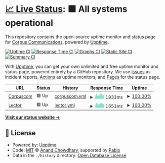 # [📈 Live Status](https://corpuscom.github.io/status): <!--live status--> **🟩 All systems operational**

This repository contains the open-source uptime monitor and status page for [Corpus Communications](http://corpuscom.hu), powered by [Upptime](https://github.com/upptime/upptime).

[![Uptime CI](https://github.com/corpuscom/status/workflows/Uptime%20CI/badge.svg)](https://github.com/corpuscom/status/actions?query=workflow%3A%22Uptime+CI%22)
[![Response Time CI](https://github.com/corpuscom/status/workflows/Response%20Time%20CI/badge.svg)](https://github.com/corpuscom/status/actions?query=workflow%3A%22Response+Time+CI%22)
[![Graphs CI](https://github.com/corpuscom/status/workflows/Graphs%20CI/badge.svg)](https://github.com/corpuscom/status/actions?query=workflow%3A%22Graphs+CI%22)
[![Static Site CI](https://github.com/corpuscom/status/workflows/Static%20Site%20CI/badge.svg)](https://github.com/corpuscom/status/actions?query=workflow%3A%22Static+Site+CI%22)
[![Summary CI](https://github.com/corpuscom/status/workflows/Summary%20CI/badge.svg)](https://github.com/corpuscom/status/actions?query=workflow%3A%22Summary+CI%22)

With [Upptime](https://upptime.js.org), you can get your own unlimited and free uptime monitor and status page, powered entirely by a GitHub repository. We use [Issues](https://github.com/corpuscom/status/issues) as incident reports, [Actions](https://github.com/corpuscom/status/actions) as uptime monitors, and [Pages](https://corpuscom.github.io/status) for the status page.

<!--start: status pages-->
<!-- This summary is generated by Upptime (https://github.com/upptime/upptime) -->
<!-- Do not edit this manually, your changes will be overwritten -->
<!-- prettier-ignore -->
| URL | Status | History | Response Time | Uptime |
| --- | ------ | ------- | ------------- | ------ |
| <img alt="" src="https://icons.duckduckgo.com/ip3/corpuscom.hu.ico" height="13"> [Corpuscom](https://corpuscom.hu) | 🟩 Up | [corpuscom.yml](https://github.com/corpuscom/status/commits/HEAD/history/corpuscom.yml) | <details><summary><img alt="Response time graph" src="./graphs/corpuscom/response-time-week.png" height="20"> 1931ms</summary><br><a href="https://corpuscom.github.io/status/history/corpuscom"><img alt="Response time 1863" src="https://img.shields.io/endpoint?url=https%3A%2F%2Fraw.githubusercontent.com%2Fcorpuscom%2Fstatus%2FHEAD%2Fapi%2Fcorpuscom%2Fresponse-time.json"></a><br><a href="https://corpuscom.github.io/status/history/corpuscom"><img alt="24-hour response time 2556" src="https://img.shields.io/endpoint?url=https%3A%2F%2Fraw.githubusercontent.com%2Fcorpuscom%2Fstatus%2FHEAD%2Fapi%2Fcorpuscom%2Fresponse-time-day.json"></a><br><a href="https://corpuscom.github.io/status/history/corpuscom"><img alt="7-day response time 1931" src="https://img.shields.io/endpoint?url=https%3A%2F%2Fraw.githubusercontent.com%2Fcorpuscom%2Fstatus%2FHEAD%2Fapi%2Fcorpuscom%2Fresponse-time-week.json"></a><br><a href="https://corpuscom.github.io/status/history/corpuscom"><img alt="30-day response time 1873" src="https://img.shields.io/endpoint?url=https%3A%2F%2Fraw.githubusercontent.com%2Fcorpuscom%2Fstatus%2FHEAD%2Fapi%2Fcorpuscom%2Fresponse-time-month.json"></a><br><a href="https://corpuscom.github.io/status/history/corpuscom"><img alt="1-year response time 1863" src="https://img.shields.io/endpoint?url=https%3A%2F%2Fraw.githubusercontent.com%2Fcorpuscom%2Fstatus%2FHEAD%2Fapi%2Fcorpuscom%2Fresponse-time-year.json"></a></details> | <details><summary><a href="https://corpuscom.github.io/status/history/corpuscom">100.00%</a></summary><a href="https://corpuscom.github.io/status/history/corpuscom"><img alt="All-time uptime 99.95%" src="https://img.shields.io/endpoint?url=https%3A%2F%2Fraw.githubusercontent.com%2Fcorpuscom%2Fstatus%2FHEAD%2Fapi%2Fcorpuscom%2Fuptime.json"></a><br><a href="https://corpuscom.github.io/status/history/corpuscom"><img alt="24-hour uptime 100.00%" src="https://img.shields.io/endpoint?url=https%3A%2F%2Fraw.githubusercontent.com%2Fcorpuscom%2Fstatus%2FHEAD%2Fapi%2Fcorpuscom%2Fuptime-day.json"></a><br><a href="https://corpuscom.github.io/status/history/corpuscom"><img alt="7-day uptime 100.00%" src="https://img.shields.io/endpoint?url=https%3A%2F%2Fraw.githubusercontent.com%2Fcorpuscom%2Fstatus%2FHEAD%2Fapi%2Fcorpuscom%2Fuptime-week.json"></a><br><a href="https://corpuscom.github.io/status/history/corpuscom"><img alt="30-day uptime 99.95%" src="https://img.shields.io/endpoint?url=https%3A%2F%2Fraw.githubusercontent.com%2Fcorpuscom%2Fstatus%2FHEAD%2Fapi%2Fcorpuscom%2Fuptime-month.json"></a><br><a href="https://corpuscom.github.io/status/history/corpuscom"><img alt="1-year uptime 99.95%" src="https://img.shields.io/endpoint?url=https%3A%2F%2Fraw.githubusercontent.com%2Fcorpuscom%2Fstatus%2FHEAD%2Fapi%2Fcorpuscom%2Fuptime-year.json"></a></details>
| <img alt="" src="https://icons.duckduckgo.com/ip3/lector.hu.ico" height="13"> [Lector](https://lector.hu) | 🟩 Up | [lector.yml](https://github.com/corpuscom/status/commits/HEAD/history/lector.yml) | <details><summary><img alt="Response time graph" src="./graphs/lector/response-time-week.png" height="20"> 1651ms</summary><br><a href="https://corpuscom.github.io/status/history/lector"><img alt="Response time 1669" src="https://img.shields.io/endpoint?url=https%3A%2F%2Fraw.githubusercontent.com%2Fcorpuscom%2Fstatus%2FHEAD%2Fapi%2Flector%2Fresponse-time.json"></a><br><a href="https://corpuscom.github.io/status/history/lector"><img alt="24-hour response time 1930" src="https://img.shields.io/endpoint?url=https%3A%2F%2Fraw.githubusercontent.com%2Fcorpuscom%2Fstatus%2FHEAD%2Fapi%2Flector%2Fresponse-time-day.json"></a><br><a href="https://corpuscom.github.io/status/history/lector"><img alt="7-day response time 1651" src="https://img.shields.io/endpoint?url=https%3A%2F%2Fraw.githubusercontent.com%2Fcorpuscom%2Fstatus%2FHEAD%2Fapi%2Flector%2Fresponse-time-week.json"></a><br><a href="https://corpuscom.github.io/status/history/lector"><img alt="30-day response time 1670" src="https://img.shields.io/endpoint?url=https%3A%2F%2Fraw.githubusercontent.com%2Fcorpuscom%2Fstatus%2FHEAD%2Fapi%2Flector%2Fresponse-time-month.json"></a><br><a href="https://corpuscom.github.io/status/history/lector"><img alt="1-year response time 1669" src="https://img.shields.io/endpoint?url=https%3A%2F%2Fraw.githubusercontent.com%2Fcorpuscom%2Fstatus%2FHEAD%2Fapi%2Flector%2Fresponse-time-year.json"></a></details> | <details><summary><a href="https://corpuscom.github.io/status/history/lector">100.00%</a></summary><a href="https://corpuscom.github.io/status/history/lector"><img alt="All-time uptime 99.96%" src="https://img.shields.io/endpoint?url=https%3A%2F%2Fraw.githubusercontent.com%2Fcorpuscom%2Fstatus%2FHEAD%2Fapi%2Flector%2Fuptime.json"></a><br><a href="https://corpuscom.github.io/status/history/lector"><img alt="24-hour uptime 100.00%" src="https://img.shields.io/endpoint?url=https%3A%2F%2Fraw.githubusercontent.com%2Fcorpuscom%2Fstatus%2FHEAD%2Fapi%2Flector%2Fuptime-day.json"></a><br><a href="https://corpuscom.github.io/status/history/lector"><img alt="7-day uptime 100.00%" src="https://img.shields.io/endpoint?url=https%3A%2F%2Fraw.githubusercontent.com%2Fcorpuscom%2Fstatus%2FHEAD%2Fapi%2Flector%2Fuptime-week.json"></a><br><a href="https://corpuscom.github.io/status/history/lector"><img alt="30-day uptime 99.95%" src="https://img.shields.io/endpoint?url=https%3A%2F%2Fraw.githubusercontent.com%2Fcorpuscom%2Fstatus%2FHEAD%2Fapi%2Flector%2Fuptime-month.json"></a><br><a href="https://corpuscom.github.io/status/history/lector"><img alt="1-year uptime 99.96%" src="https://img.shields.io/endpoint?url=https%3A%2F%2Fraw.githubusercontent.com%2Fcorpuscom%2Fstatus%2FHEAD%2Fapi%2Flector%2Fuptime-year.json"></a></details>

<!--end: status pages-->

[**Visit our status website →**](https://corpuscom.github.io/status)

## 📄 License

- Powered by: [Upptime](https://github.com/upptime/upptime)
- Code: [MIT](./LICENSE) © [Anand Chowdhary](https://anandchowdhary.com), supported by [Pabio](https://pabio.com)
- Data in the `./history` directory: [Open Database License](https://opendatacommons.org/licenses/odbl/1-0/)
